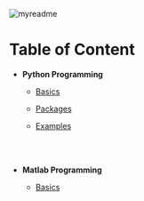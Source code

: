 ![myreadme](https://user-images.githubusercontent.com/70707092/95544092-d0b72880-09bf-11eb-90f7-bdca493307f7.png)

# Table of Content

- **Python Programming**

    - [Basics](https://github.com/mareksturek/programming-basics/blob/main/notebooks/python_basics.ipynb)
  

    - [Packages](https://github.com/mareksturek/programming-basics/blob/main/notebooks/python_packages.ipynb)
  

    - [Examples](https://github.com/mareksturek/programming-basics/blob/main/notebooks/python_examples.ipynb)     

<br></br>
- **Matlab Programming**

    - [Basics](https://github.com/mareksturek/programming-basics/blob/main/misc/matlab_onramp.pdf)